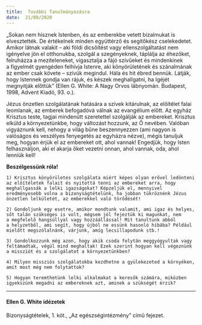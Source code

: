```yaml
---
title:  További Tanulmányozásra
date:  21/08/2020
---
```


„Sokan nem hisznek Istenben, és az emberekbe vetett bizalmukat is elvesztették. De értékelnek minden együttérző és segítőkész cselekedetet. Amikor látnak valakit – aki földi dicsőítést vagy ellenszolgáltatást nem igényelve jön el otthonukba, szolgál a szegényeknek, táplálja az éhezőket, felruházza a mezíteleneket, vigasztalja a fájó szívűeket és mindenkinek a figyelmét gyengéden felhívja Istenre, aki könyörületének és szánalmának az ember csak követe – szívük megindul. Hála és hit ébred bennük. Látják, hogy Istennek gondja van rájuk, és készek meghallgatni, ha Igéjét megnyitják előttük” (Ellen G. White: A Nagy Orvos lábnyomán. Budapest, 1998, Advent Kiadó, 93. o.).

Jézus önzetlen szolgálatának hatására a szívek kitárulnak, az előítélet falai leomlanak, az emberek befogadóvá válnak az evangélium előtt. Az egyház Krisztus teste, tagjai mindenütt szeretettel szolgálják az embereket. Krisztus elküld a környezetünkbe, hogy változást hozzunk, az Ő nevében. Valóban vigyáznunk kell, nehogy a világ bűne beszennyezzen (ami nagyon is valóságos és veszélyes fenyegetés az egyházra nézve), mégis tanuljuk meg, hogyan érjük el az embereket ott, ahol vannak! Engedjük, hogy Isten felhasználjon, aki el akarja őket vezetni onnan, ahol vannak, oda, ahol lenniük kell!  

**Beszélgessünk róla!**

`1) Krisztus könyörületes szolgálata miért képes olyan erővel ledönteni az előítéletek falait és nyitottá tenni az embereket arra, hogy meghallgassák a lelki igazságokat? Képzeljük el, mennyivel eredményesebb volna a bizonyságtételünk, ha jobban tükröznénk Jézus önzetlen lelkületét, az emberekkel való törődését!`

`2) Gondoljunk egy esetre, amikor mondtunk valamit, ami igaz és helyes, sőt talán szükséges is volt, mégsem jól fejeztük ki magunkat, nem a megfelelő hangsúllyal vagy hozzáállással! Mit tanultunk abból a helyzetből, ami segít, hogy újból ne essünk hasonló hibába? Például mielőtt megszólalnánk, várjunk, amíg lecsillapodunk stb.!`

`3) Gondolkozzunk még azon, hogy akik csoda folytán meggyógyultak vagy feltámadtak, végül mind meghaltak! Ezek szerint hogyan kell végeznünk a missziót és a szolgálatot a környezetünkben?`

`4) Milyen missziós szolgálatokba kezdhetne a gyülekezeted a környéken, amit most még nem folytattok?`

`5) Hogyan teremthetünk lelki alkalmakat a keresők számára, miközben igyekszünk megadni az embereknek azt, aminek a szükségét érzik?`

---

#### Ellen G. White idézetek

Bizonyságtételek, 1. köt., „Az egészségintézmény” című fejezet.